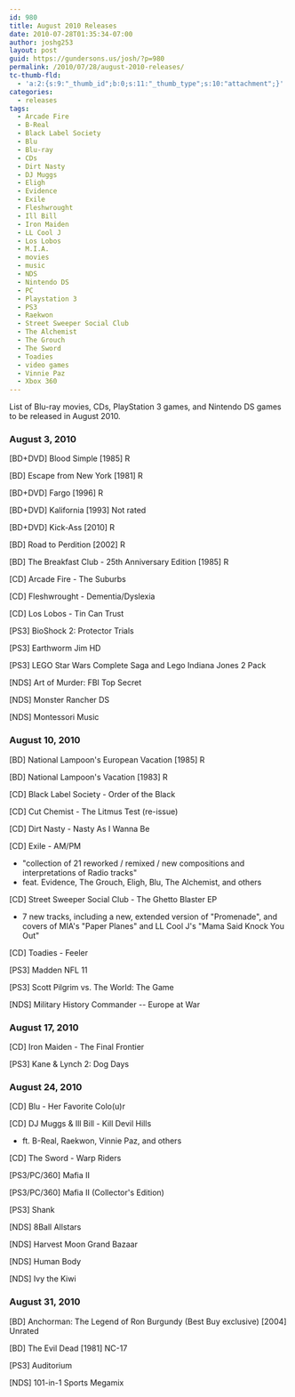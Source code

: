 ```yaml
---
id: 980
title: August 2010 Releases
date: 2010-07-28T01:35:34-07:00
author: joshg253
layout: post
guid: https://gundersons.us/josh/?p=980
permalink: /2010/07/28/august-2010-releases/
tc-thumb-fld:
  - 'a:2:{s:9:"_thumb_id";b:0;s:11:"_thumb_type";s:10:"attachment";}'
categories:
  - releases
tags:
  - Arcade Fire
  - B-Real
  - Black Label Society
  - Blu
  - Blu-ray
  - CDs
  - Dirt Nasty
  - DJ Muggs
  - Eligh
  - Evidence
  - Exile
  - Fleshwrought
  - Ill Bill
  - Iron Maiden
  - LL Cool J
  - Los Lobos
  - M.I.A.
  - movies
  - music
  - NDS
  - Nintendo DS
  - PC
  - Playstation 3
  - PS3
  - Raekwon
  - Street Sweeper Social Club
  - The Alchemist
  - The Grouch
  - The Sword
  - Toadies
  - video games
  - Vinnie Paz
  - Xbox 360
---
```

List of Blu-ray movies, CDs, PlayStation 3 games, and Nintendo DS games to be released in August 2010.

<!--more-->

<h3>August 3, 2010</h3>

[BD+DVD] Blood Simple [1985] R

[BD] Escape from New York [1981] R

[BD+DVD] Fargo [1996] R

[BD+DVD] Kalifornia [1993] Not rated

[BD+DVD] Kick-Ass [2010] R

[BD] Road to Perdition [2002] R

[BD] The Breakfast Club - 25th Anniversary Edition [1985] R

[CD] Arcade Fire - The Suburbs

[CD] Fleshwrought - Dementia/Dyslexia

[CD] Los Lobos - Tin Can Trust

[PS3] BioShock 2: Protector Trials

[PS3] Earthworm Jim HD

[PS3] LEGO Star Wars Complete Saga and Lego Indiana Jones 2 Pack

[NDS] Art of Murder: FBI Top Secret

[NDS] Monster Rancher DS

[NDS] Montessori Music

<h3>August 10, 2010</h3>

[BD] National Lampoon&#039;s European Vacation [1985] R

[BD] National Lampoon&#039;s Vacation [1983] R

[CD] Black Label Society - Order of the Black

[CD] Cut Chemist - The Litmus Test (re-issue)

[CD] Dirt Nasty - Nasty As I Wanna Be

[CD] Exile - AM/PM

<ul>
    <li>&quot;collection of 21 reworked / remixed / new compositions and interpretations of Radio tracks&quot;</li>
    <li>feat. Evidence, The Grouch, Eligh, Blu, The Alchemist, and others</li>
</ul>

[CD] Street Sweeper Social Club - The Ghetto Blaster EP

<ul>
    <li>7 new tracks, including a new, extended version of &quot;Promenade&quot;, and covers of MIA&#039;s &quot;Paper Planes&quot; and LL Cool J&#039;s &quot;Mama Said Knock You Out&quot;</li>
</ul>

[CD] Toadies - Feeler

[PS3] Madden NFL 11

[PS3] Scott Pilgrim vs. The World: The Game

[NDS] Military History Commander -- Europe at War

<h3>August 17, 2010</h3>

[CD] Iron Maiden - The Final Frontier

[PS3] Kane &amp; Lynch 2: Dog Days

<h3>August 24, 2010</h3>

[CD] Blu - Her Favorite Colo(u)r

[CD] DJ Muggs &amp; Ill Bill - Kill Devil Hills

<ul>
    <li>ft. B-Real, Raekwon, Vinnie Paz, and others</li>
</ul>

[CD] The Sword - Warp Riders

[PS3/PC/360] Mafia II

[PS3/PC/360] Mafia II (Collector&#039;s Edition)

[PS3] Shank

[NDS] 8Ball Allstars

[NDS] Harvest Moon Grand Bazaar

[NDS] Human Body

[NDS] Ivy the Kiwi

<h3>August 31, 2010</h3>

[BD] Anchorman: The Legend of Ron Burgundy (Best Buy exclusive) [2004] Unrated

[BD] The Evil Dead [1981] NC-17

[PS3] Auditorium

[NDS] 101-in-1 Sports Megamix
